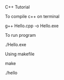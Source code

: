 C++ Tutorial

To compile c++ on terminal

g++ Hello.cpp -o Hello.exe

To run program

./Hello.exe

Using makefile

make

./hello
